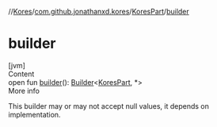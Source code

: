 //[Kores](../../index.md)/[com.github.jonathanxd.kores](../index.md)/[KoresPart](index.md)/[builder](builder.md)



# builder  
[jvm]  
Content  
open fun [builder](builder.md)(): [Builder](../../com.github.jonathanxd.kores.builder/-builder/index.md)<[KoresPart](index.md), *>  
More info  


This builder may or may not accept null values, it depends on implementation.

  



